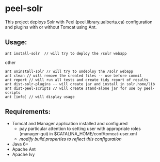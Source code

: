 peel-solr
===========
This project deploys Solr with Peel (peel.library.ualberta.ca) configuration and plugins with or without Tomcat using Ant.

Usage:
------
    ant install-solr  // will try to deploy the /solr webapp
other

    ant uninstall-solr // will try to undeploy the /solr webapp
    ant clean // will remove the created files -- use before commit
    ant report // will run all tests and create tidy report of results
    ant dist-solr-plugins -- will create jar and install in solr.home/lib
    ant dist-peel-scripts // will create stand-alone jar for use by peel-scripts
    ant [info] // will display usage

Requirements:
-------------
* Tomcat and Manager application installed and configured
  * pay particular attention to setting user with appropriate roles (manager-gui) in $CATALINA_HOME/conf/tomcat-user.xml
  * *modify build.properties to reflect this configuration*
* Java 6+
* Apache Ant
* Apache Ivy
